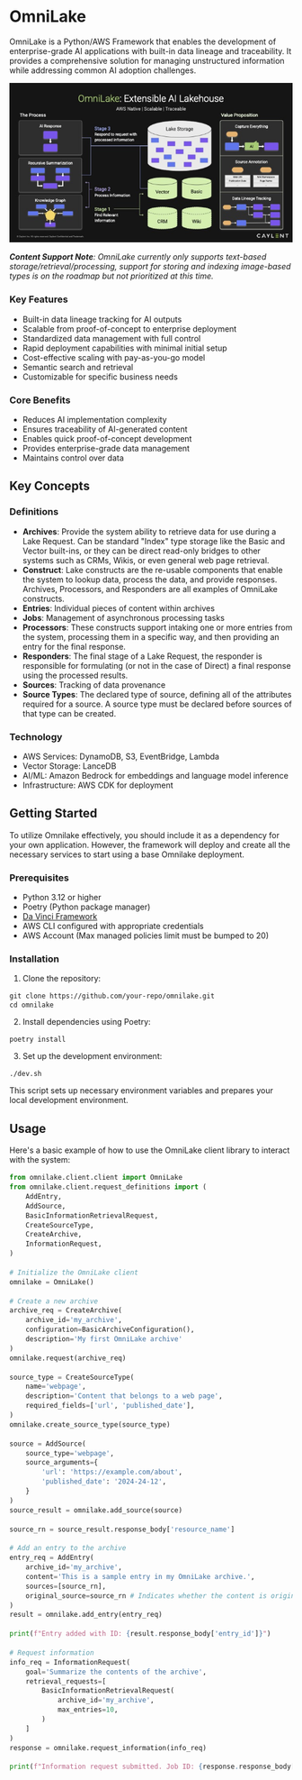 OmniLake
========
OmniLake is a Python/AWS Framework that enables the development of enterprise-grade AI applications with built-in data
lineage and traceability. It provides a comprehensive solution for managing unstructured information while addressing common
AI adoption challenges. 

![OmniLake Flow Diagram](assets/OmniLake%20Workflow%20Diagram.jpg)

***Content Support Note**: OmniLake currently only supports text-based storage/retrieval/processing, support for storing and indexing image-based types
is on the roadmap but not prioritized at this time.*

### Key Features

- Built-in data lineage tracking for AI outputs
- Scalable from proof-of-concept to enterprise deployment
- Standardized data management with full control
- Rapid deployment capabilities with minimal initial setup
- Cost-effective scaling with pay-as-you-go model
- Semantic search and retrieval
- Customizable for specific business needs

### Core Benefits

- Reduces AI implementation complexity
- Ensures traceability of AI-generated content
- Enables quick proof-of-concept development
- Provides enterprise-grade data management
- Maintains control over data


Key Concepts
------------

### Definitions

- **Archives**: Provide the system ability to retrieve data for use during a Lake Request. Can be standard "Index" type storage like the Basic and Vector built-ins, or they can be direct read-only bridges to other systems such as CRMs, Wikis, or
even general web page retrieval.
- **Construct**: Lake constructs are the re-usable components that enable the system to lookup data, process the data, and provide responses. Archives, Processors, and Responders are all examples of OmniLake constructs.
- **Entries**: Individual pieces of content within archives
- **Jobs**: Management of asynchronous processing tasks
- **Processors**: These constructs support intaking one or more entries from the system, processing them in a specific way, and then providing an entry for the final response.
- **Responders**: The final stage of a Lake Request, the responder is responsible for formulating (or not in the case of Direct) a final response using the processed results.
- **Sources**: Tracking of data provenance
- **Source Types**: The declared type of source, defining all of the attributes required for a source. A source type must be declared before sources of that type can be created.

### Technology

- AWS Services: DynamoDB, S3, EventBridge, Lambda
- Vector Storage: LanceDB
- AI/ML: Amazon Bedrock for embeddings and language model inference
- Infrastructure: AWS CDK for deployment

Getting Started
---------------
To utilize Omnilake effectively, you should include it as a dependency for your own application. However, the framework will deploy and create all the necessary services to start using a base Omnilake deployment.

### Prerequisites

- Python 3.12 or higher
- Poetry (Python package manager)
- [Da Vinci Framework](https://github.com/jarosser06/da-vinci)
- AWS CLI configured with appropriate credentials
- AWS Account (Max managed policies limit must be bumped to 20)

### Installation

1. Clone the repository:
```
git clone https://github.com/your-repo/omnilake.git
cd omnilake
```

2. Install dependencies using Poetry:
```
poetry install
```

3. Set up the development environment:
```
./dev.sh
```

This script sets up necessary environment variables and prepares your local development environment.

## Usage

Here's a basic example of how to use the OmniLake client library to interact with the system:

```python
from omnilake.client.client import OmniLake
from omnilake.client.request_definitions import (
    AddEntry,
    AddSource,
    BasicInformationRetrievalRequest,
    CreateSourceType,
    CreateArchive,
    InformationRequest,
)

# Initialize the OmniLake client
omnilake = OmniLake()

# Create a new archive
archive_req = CreateArchive(
    archive_id='my_archive',
    configuration=BasicArchiveConfiguration(),
    description='My first OmniLake archive'
)
omnilake.request(archive_req)

source_type = CreateSourceType(
    name='webpage',
    description='Content that belongs to a web page',
    required_fields=['url', 'published_date'],
)
omnilake.create_source_type(source_type)

source = AddSource(
    source_type='webpage',
    source_arguments={
        'url': 'https://example.com/about',
        'published_date': '2024-24-12',
    }
)
source_result = omnilake.add_source(source)

source_rn = source_result.response_body['resource_name']

# Add an entry to the archive
entry_req = AddEntry(
    archive_id='my_archive',
    content='This is a sample entry in my OmniLake archive.',
    sources=[source_rn],
    original_source=source_rn # Indicates whether the content is original content of the source location
)
result = omnilake.add_entry(entry_req)

print(f"Entry added with ID: {result.response_body['entry_id']}")

# Request information
info_req = InformationRequest(
    goal='Summarize the contents of the archive',
    retrieval_requests=[
        BasicInformationRetrievalRequest(
            archive_id='my_archive',
            max_entries=10,
        )
    ]
)
response = omnilake.request_information(info_req)

print(f"Information request submitted. Job ID: {response.response_body['job_id']}")
```
